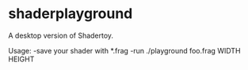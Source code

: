 # shaderplayground

A desktop version of Shadertoy.

Usage:
-save your shader with *.frag
-run ./playground foo.frag WIDTH HEIGHT